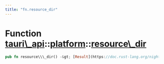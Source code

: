 ```yaml
---
title: "fn.resource_dir"
---
```


Function [tauri\\\_api](/api/rust/tauri\_api/../index.html)::[platform](/api/rust/tauri\_api/index.html)::[resource\\\_dir](/api/rust/tauri\_api/)
==================================================================================================================================================

```rust
pub fn resource\\\_dir() -&gt; [Result](https://doc.rust-lang.org/nightly/core/result/enum.Result.html "enum core::result::Result")&lt;[PathBuf](https://doc.rust-lang.org/nightly/std/path/struct.PathBuf.html "struct std::path::PathBuf"), [Error](/api/rust/tauri\_api/../../tauri\_api/struct.Error.html "struct tauri\_api::Error")\&gt;
```
      